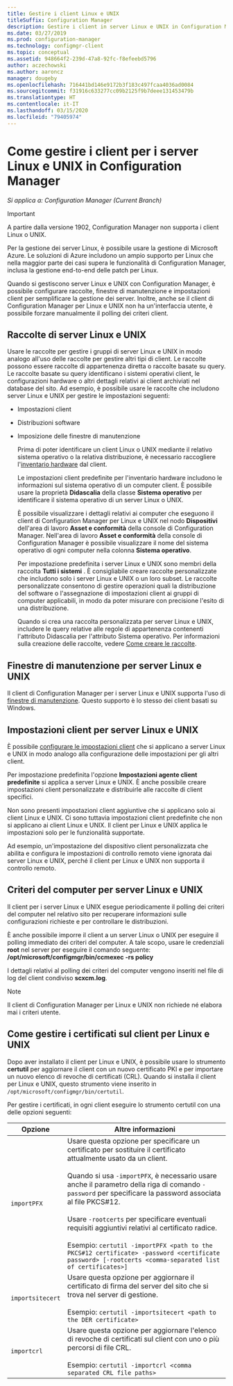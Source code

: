 ```yaml
---
title: Gestire i client Linux e UNIX
titleSuffix: Configuration Manager
description: Gestire i client in server Linux e UNIX in Configuration Manager.
ms.date: 03/27/2019
ms.prod: configuration-manager
ms.technology: configmgr-client
ms.topic: conceptual
ms.assetid: 948664f2-239d-47a8-92fc-f8efeebd5796
author: aczechowski
ms.author: aaroncz
manager: dougeby
ms.openlocfilehash: 716441bd146e9172b3f183c497fcaa4036ad0084
ms.sourcegitcommit: f31916c633277cc09b2125f9b7deee131453479b
ms.translationtype: HT
ms.contentlocale: it-IT
ms.lasthandoff: 03/15/2020
ms.locfileid: "79405974"
---
```

# <a name="how-to-manage-clients-for-linux-and-unix-servers-in-configuration-manager"></a>Come gestire i client per i server Linux e UNIX in Configuration Manager

*Si applica a: Configuration Manager (Current Branch)*

> [!Important]  
> A partire dalla versione 1902, Configuration Manager non supporta i client Linux o UNIX. 
> 
> Per la gestione dei server Linux, è possibile usare la gestione di Microsoft Azure. Le soluzioni di Azure includono un ampio supporto per Linux che nella maggior parte dei casi supera le funzionalità di Configuration Manager, inclusa la gestione end-to-end delle patch per Linux.

Quando si gestiscono server Linux e UNIX con Configuration Manager, è possibile configurare raccolte, finestre di manutenzione e impostazioni client per semplificare la gestione dei server. Inoltre, anche se il client di Configuration Manager per Linux e UNIX non ha un'interfaccia utente, è possibile forzare manualmente il polling dei criteri client.

##  <a name="collections-of-linux-and-unix-servers"></a><a name="BKMK_CollectionsforLnU"></a> Raccolte di server Linux e UNIX  
 Usare le raccolte per gestire i gruppi di server Linux e UNIX in modo analogo all'uso delle raccolte per gestire altri tipi di client. Le raccolte possono essere raccolte di appartenenza diretta o raccolte basate su query. Le raccolte basate su query identificano i sistemi operativi client, le configurazioni hardware o altri dettagli relativi ai client archiviati nel database del sito. Ad esempio, è possibile usare le raccolte che includono server Linux e UNIX per gestire le impostazioni seguenti:  

- Impostazioni client  

- Distribuzioni software  

- Imposizione delle finestre di manutenzione  

  Prima di poter identificare un client Linux o UNIX mediante il relativo sistema operativo o la relativa distribuzione, è necessario raccogliere l'[inventario hardware](../../../core/clients/manage/inventory/hardware-inventory-for-linux-and-unix.md) dal client.  

  Le impostazioni client predefinite per l'inventario hardware includono le informazioni sul sistema operativo di un computer client. È possibile usare la proprietà **Didascalia** della classe **Sistema operativo** per identificare il sistema operativo di un server Linux o UNIX.  

  È possibile visualizzare i dettagli relativi ai computer che eseguono il client di Configuration Manager per Linux e UNIX nel nodo **Dispositivi** dell'area di lavoro **Asset e conformità** della console di Configuration Manager. Nell'area di lavoro **Asset e conformità** della console di Configuration Manager è possibile visualizzare il nome del sistema operativo di ogni computer nella colonna **Sistema operativo**.  

  Per impostazione predefinita i server Linux e UNIX sono membri della raccolta **Tutti i sistemi** . È consigliabile creare raccolte personalizzate che includono solo i server Linux e UNIX o un loro subset. Le raccolte personalizzate consentono di gestire operazioni quali la distribuzione del software o l'assegnazione di impostazioni client ai gruppi di computer applicabili, in modo da poter misurare con precisione l'esito di una distribuzione.   

  Quando si crea una raccolta personalizzata per server Linux e UNIX, includere le query relative alle regole di appartenenza contenenti l'attributo Didascalia per l'attributo Sistema operativo. Per informazioni sulla creazione delle raccolte, vedere [Come creare le raccolte](../../../core/clients/manage/collections/create-collections.md).  

##  <a name="maintenance-windows-for-linux-and-unix-servers"></a><a name="BKMK_MaintenanceWindowsforLnU"></a> Finestre di manutenzione per server Linux e UNIX  
 Il client di Configuration Manager per i server Linux e UNIX supporta l'uso di [finestre di manutenzione](../../../core/clients/manage/collections/use-maintenance-windows.md). Questo supporto è lo stesso dei client basati su Windows.  

##  <a name="client-settings-for-linux-and-unix-servers"></a><a name="BKMK_ClientSettingsforLnU"></a> Impostazioni client per server Linux e UNIX  
 È possibile [configurare le impostazioni client](../../../core/clients/deploy/configure-client-settings.md) che si applicano a server Linux e UNIX in modo analogo alla configurazione delle impostazioni per gli altri client.  

 Per impostazione predefinita l'opzione **Impostazioni agente client predefinite** si applica a server Linux e UNIX. È anche possibile creare impostazioni client personalizzate e distribuirle alle raccolte di client specifici.  

 Non sono presenti impostazioni client aggiuntive che si applicano solo ai client Linux e UNIX. Ci sono tuttavia impostazioni client predefinite che non si applicano ai client Linux e UNIX. Il client per Linux e UNIX applica le impostazioni solo per le funzionalità supportate.  

 Ad esempio, un'impostazione del dispositivo client personalizzata che abilita e configura le impostazioni di controllo remoto viene ignorata dai server Linux e UNIX, perché il client per Linux e UNIX non supporta il controllo remoto.  

##  <a name="computer-policy-for-linux-and-unix-servers"></a><a name="BKMK_PolicyforLnU"></a> Criteri del computer per server Linux e UNIX  
 Il client per i server Linux e UNIX esegue periodicamente il polling dei criteri del computer nel relativo sito per recuperare informazioni sulle configurazioni richieste e per controllare le distribuzioni.  

 È anche possibile imporre il client a un server Linux o UNIX per eseguire il polling immediato dei criteri del computer. A tale scopo, usare le credenziali **root** nel server per eseguire il comando seguente: **/opt/microsoft/configmgr/bin/ccmexec -rs policy**  

 I dettagli relativi al polling dei criteri del computer vengono inseriti nel file di log del client condiviso **scxcm.log**.  

> [!NOTE]  
>  Il client di Configuration Manager per Linux e UNIX non richiede né elabora mai i criteri utente.  

##  <a name="how-to-manage-certificates-on-the-client-for-linux-and-unix"></a><a name="BKMK_ManageLinuxCerts"></a> Come gestire i certificati sul client per Linux e UNIX  
 Dopo aver installato il client per Linux e UNIX, è possibile usare lo strumento **certutil** per aggiornare il client con un nuovo certificato PKI e per importare un nuovo elenco di revoche di certificati (CRL). Quando si installa il client per Linux e UNIX, questo strumento viene inserito in `/opt/microsoft/configmgr/bin/certutil`. 

 Per gestire i certificati, in ogni client eseguire lo strumento certutil con una delle opzioni seguenti:  

|Opzione|Altre informazioni|  
|------------|----------------------|  
|`importPFX`|Usare questa opzione per specificare un certificato per sostituire il certificato attualmente usato da un client.<br /><br /> Quando si usa `-importPFX`, è necessario usare anche il parametro della riga di comando `-password` per specificare la password associata al file PKCS#12.<br /><br /> Usare `-rootcerts` per specificare eventuali requisiti aggiuntivi relativi al certificato radice.<br /><br /> Esempio: `certutil -importPFX <path to the PKCS#12 certificate> -password <certificate password> [-rootcerts <comma-separated list of certificates>]`|  
|`importsitecert`|Usare questa opzione per aggiornare il certificato di firma del server del sito che si trova nel server di gestione.<br /><br /> Esempio: `certutil -importsitecert <path to the DER certificate>`|  
|`importcrl`|Usare questa opzione per aggiornare l'elenco di revoche di certificati sul client con uno o più percorsi di file CRL.<br /><br /> Esempio: `certutil -importcrl <comma separated CRL file paths>`|  
